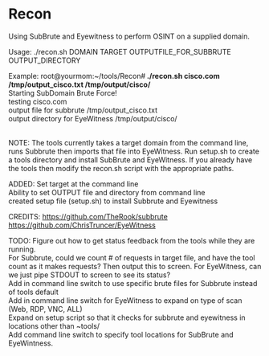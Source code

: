 # Recon
Using SubBrute and Eyewitness to perform OSINT on a supplied domain.

Usage:
./recon.sh DOMAIN TARGET OUTPUTFILE_FOR_SUBBRUTE OUTPUT_DIRECTORY

Example:
root@yourmom:~/tools/Recon#<b> ./recon.sh cisco.com /tmp/output_cisco.txt /tmp/output/cisco/ </b><br>
Starting SubDomain Brute Force! <br>
testing cisco.com <br>
output file for subbrute /tmp/output_cisco.txt <br>
output directory for EyeWitness /tmp/output/cisco/ <br>
<WAIT UNTIL COMPLETION><br>

NOTE:
The tools currently takes a target domain from the command line, runs Subbrute then imports that file into EyeWitness. Run setup.sh to create a tools directory and install SubBrute and EyeWitness. If you already have the tools then modify the recon.sh script with the appropriate paths.

ADDED:
Set target at the command line  <br>
Ability to set OUTPUT file and directory from command line <br>
created setup file (setup.sh) to install Subbrute and Eyewitness <br>

CREDITS:
https://github.com/TheRook/subbrute  <br>
https://github.com/ChrisTruncer/EyeWitness  <br>

TODO:
Figure out how to get status feedback from the tools while they are running.  <br>
  For Subbrute, could we count # of requests in target file, and have the tool count as it makes requests? Then output this to screen.
  For EyeWitness, can we just pipe STDOUT to screen to see its status?  <br>
Add in command line switch to use specific brute files for Subbrute instead of tools default  <br>
Add in command line switch for EyeWitness to expand on type of scan (Web, RDP, VNC, ALL)  <br>
Expand on setup script so that it checks for subbrute and eyewitness in locations other than ~tools/  <br>
Add command line switch to specify tool locations for SubBrute and EyeWintness.  <br>
